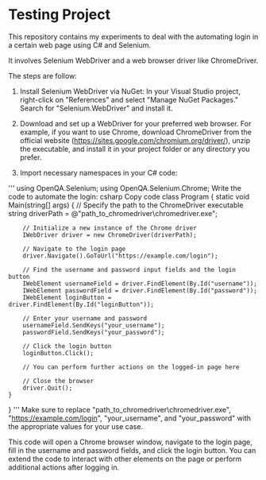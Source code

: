 # Testing Project
This repository contains my experiments to deal with the automating login in a certain web page using C# and Selenium. 

It involves Selenium WebDriver and a web browser driver like ChromeDriver. 

The steps are follow:

1. Install Selenium WebDriver via NuGet:
In your Visual Studio project, right-click on "References" and select "Manage NuGet Packages." Search for "Selenium.WebDriver" and install it.

2. Download and set up a WebDriver for your preferred web browser. For example, if you want to use Chrome, download ChromeDriver from the official website (https://sites.google.com/chromium.org/driver/), unzip the executable, and install it in your project folder or any directory you prefer.

3. Import necessary namespaces in your C# code:

'''
using OpenQA.Selenium;
using OpenQA.Selenium.Chrome;
Write the code to automate the login:
csharp
Copy code
class Program
{
    static void Main(string[] args)
    {
        // Specify the path to the ChromeDriver executable
        string driverPath = @"path_to_chromedriver\chromedriver.exe";

        // Initialize a new instance of the Chrome driver
        IWebDriver driver = new ChromeDriver(driverPath);

        // Navigate to the login page
        driver.Navigate().GoToUrl("https://example.com/login");

        // Find the username and password input fields and the login button
        IWebElement usernameField = driver.FindElement(By.Id("username"));
        IWebElement passwordField = driver.FindElement(By.Id("password"));
        IWebElement loginButton = driver.FindElement(By.Id("loginButton"));

        // Enter your username and password
        usernameField.SendKeys("your_username");
        passwordField.SendKeys("your_password");

        // Click the login button
        loginButton.Click();

        // You can perform further actions on the logged-in page here

        // Close the browser
        driver.Quit();
    }
}
'''
Make sure to replace "path_to_chromedriver\chromedriver.exe", "https://example.com/login", "your_username", and "your_password" with the appropriate values for your use case.

This code will open a Chrome browser window, navigate to the login page, fill in the username and password fields, and click the login button. You can extend the code to interact with other elements on the page or perform additional actions after logging in.
